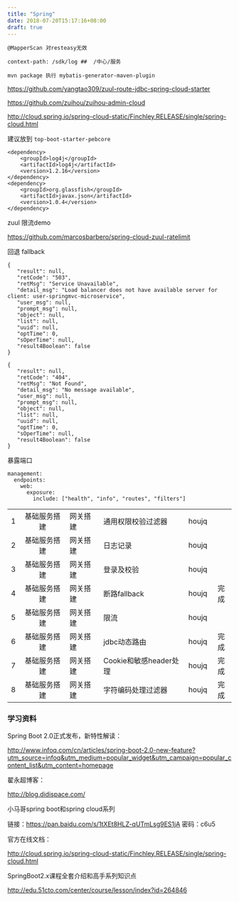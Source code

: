 ```yaml
---
title: "Spring"
date: 2018-07-20T15:17:16+08:00
draft: true
---
```




```
@MapperScan 对resteasy无效
```



```
context-path: /sdk/log ##  /中心/服务
```


```
mvn package 执行 mybatis-generator-maven-plugin
```
https://github.com/yangtao309/zuul-route-jdbc-spring-cloud-starter

https://github.com/zuihou/zuihou-admin-cloud



http://cloud.spring.io/spring-cloud-static/Finchley.RELEASE/single/spring-cloud.html







建议放到 `top-boot-starter-pebcore`

```
<dependency>
    <groupId>log4j</groupId>
    <artifactId>log4j</artifactId>
    <version>1.2.16</version>
</dependency>
<dependency>
    <groupId>org.glassfish</groupId>
    <artifactId>javax.json</artifactId>
    <version>1.0.4</version>
</dependency>
```



zuul 限流demo

https://github.com/marcosbarbero/spring-cloud-zuul-ratelimit



回退 fallback

```
{
   "result": null,
   "retCode": "503",
   "retMsg": "Service Unavailable",
   "detail_msg": "Load balancer does not have available server for client: user-springmvc-microservice",
   "user_msg": null,
   "prompt_msg": null,
   "object": null,
   "list": null,
   "uuid": null,
   "optTime": 0,
   "sOperTime": null,
   "result4Boolean": false
}
```

```
{
   "result": null,
   "retCode": "404",
   "retMsg": "Not Found",
   "detail_msg": "No message available",
   "user_msg": null,
   "prompt_msg": null,
   "object": null,
   "list": null,
   "uuid": null,
   "optTime": 0,
   "sOperTime": null,
   "result4Boolean": false
}
```



暴露端口

```
management:
  endpoints:
    web:
      exposure:
        include: ["health", "info", "routes", "filters"]
```





|      |              |          |                        |       |      |
| :--: | :----------: | -------- | :--------------------- | :---: | :--: |
|  1   | 基础服务搭建 | 网关搭建 | 通用权限校验过滤器     | houjq |      |
|  2   | 基础服务搭建 | 网关搭建 | 日志记录               | houjq |      |
|  3   | 基础服务搭建 | 网关搭建 | 登录及校验             | houjq |      |
|  4   | 基础服务搭建 | 网关搭建 | 断路fallback           | houjq | 完成 |
|  5   | 基础服务搭建 | 网关搭建 | 限流                   | houjq |      |
|  6   | 基础服务搭建 | 网关搭建 | jdbc动态路由           | houjq | 完成 |
|  7   | 基础服务搭建 | 网关搭建 | Cookie和敏感header处理 | houjq | 完成 |
|  8   | 基础服务搭建 | 网关搭建 | 字符编码处理过滤器     | houjq | 完成 |



### 学习资料

Spring Boot 2.0正式发布，新特性解读：

http://www.infoq.com/cn/articles/spring-boot-2.0-new-feature?utm_source=infoq&utm_medium=popular_widget&utm_campaign=popular_content_list&utm_content=homepage



翟永超博客：

http://blog.didispace.com/



小马哥spring boot和spring cloud系列 

链接：https://pan.baidu.com/s/1tXEt8HLZ-qUTmLsg9ES1jA 密码：c6u5 



官方在线文档：

http://cloud.spring.io/spring-cloud-static/Finchley.RELEASE/single/spring-cloud.html



SpringBoot2.x课程全套介绍和高手系列知识点

http://edu.51cto.com/center/course/lesson/index?id=264846